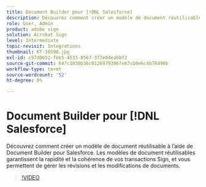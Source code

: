 ```yaml
---
title: Document Builder pour [!DNL Salesforce]
description: Découvrez comment créer un modèle de document réutilisable à l’aide de Document Builder pour Salesforce
role: User, Admin
product: adobe sign
solution: Acrobat Sign
level: Intermediate
topic-revisit: Integrations
thumbnail: KT-10598.jpg
exl-id: c97d0652-fee5-4533-8567-377e04eabbf2
source-git-commit: 647c1030b36c0126979396fe87cb0e6c4b76490b
workflow-type: tm+mt
source-wordcount: '52'
ht-degree: 0%

---
```


# Document Builder pour [!DNL Salesforce]

Découvrez comment créer un modèle de document réutilisable à l’aide de Document Builder pour Salesforce. Les modèles de document réutilisables garantissent la rapidité et la cohérence de vos transactions Sign, et vous permettent de gérer les révisions et les modifications de documents.

>[!VIDEO](https://video.tv.adobe.com/v/3409414?hidetitle=true)
